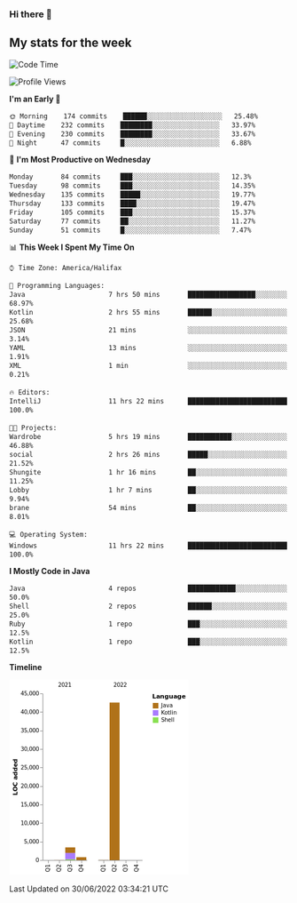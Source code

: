 ### Hi there 👋

## My stats for the week
<!--START_SECTION:waka-->
![Code Time](http://img.shields.io/badge/Code%20Time-188%20hrs%201%20min-blue)

![Profile Views](http://img.shields.io/badge/Profile%20Views-0-blue)

**I'm an Early 🐤** 

```text
🌞 Morning    174 commits    ██████░░░░░░░░░░░░░░░░░░░   25.48% 
🌆 Daytime    232 commits    ████████░░░░░░░░░░░░░░░░░   33.97% 
🌃 Evening    230 commits    ████████░░░░░░░░░░░░░░░░░   33.67% 
🌙 Night      47 commits     █░░░░░░░░░░░░░░░░░░░░░░░░   6.88%

```
📅 **I'm Most Productive on Wednesday** 

```text
Monday       84 commits     ███░░░░░░░░░░░░░░░░░░░░░░   12.3% 
Tuesday      98 commits     ███░░░░░░░░░░░░░░░░░░░░░░   14.35% 
Wednesday    135 commits    █████░░░░░░░░░░░░░░░░░░░░   19.77% 
Thursday     133 commits    ████░░░░░░░░░░░░░░░░░░░░░   19.47% 
Friday       105 commits    ███░░░░░░░░░░░░░░░░░░░░░░   15.37% 
Saturday     77 commits     ██░░░░░░░░░░░░░░░░░░░░░░░   11.27% 
Sunday       51 commits     █░░░░░░░░░░░░░░░░░░░░░░░░   7.47%

```


📊 **This Week I Spent My Time On** 

```text
⌚︎ Time Zone: America/Halifax

💬 Programming Languages: 
Java                     7 hrs 50 mins       █████████████████░░░░░░░░   68.97% 
Kotlin                   2 hrs 55 mins       ██████░░░░░░░░░░░░░░░░░░░   25.68% 
JSON                     21 mins             ░░░░░░░░░░░░░░░░░░░░░░░░░   3.14% 
YAML                     13 mins             ░░░░░░░░░░░░░░░░░░░░░░░░░   1.91% 
XML                      1 min               ░░░░░░░░░░░░░░░░░░░░░░░░░   0.21%

🔥 Editors: 
IntelliJ                 11 hrs 22 mins      █████████████████████████   100.0%

🐱‍💻 Projects: 
Wardrobe                 5 hrs 19 mins       ███████████░░░░░░░░░░░░░░   46.88% 
social                   2 hrs 26 mins       █████░░░░░░░░░░░░░░░░░░░░   21.52% 
Shungite                 1 hr 16 mins        ██░░░░░░░░░░░░░░░░░░░░░░░   11.25% 
Lobby                    1 hr 7 mins         ██░░░░░░░░░░░░░░░░░░░░░░░   9.94% 
brane                    54 mins             ██░░░░░░░░░░░░░░░░░░░░░░░   8.01%

💻 Operating System: 
Windows                  11 hrs 22 mins      █████████████████████████   100.0%

```

**I Mostly Code in Java** 

```text
Java                     4 repos             ████████████░░░░░░░░░░░░░   50.0% 
Shell                    2 repos             ██████░░░░░░░░░░░░░░░░░░░   25.0% 
Ruby                     1 repo              ███░░░░░░░░░░░░░░░░░░░░░░   12.5% 
Kotlin                   1 repo              ███░░░░░░░░░░░░░░░░░░░░░░   12.5%

```


**Timeline**

![Chart not found](https://raw.githubusercontent.com/lyndseyy/lyndseyy/main/charts/bar_graph.png) 


 Last Updated on 30/06/2022 03:34:21 UTC
<!--END_SECTION:waka-->